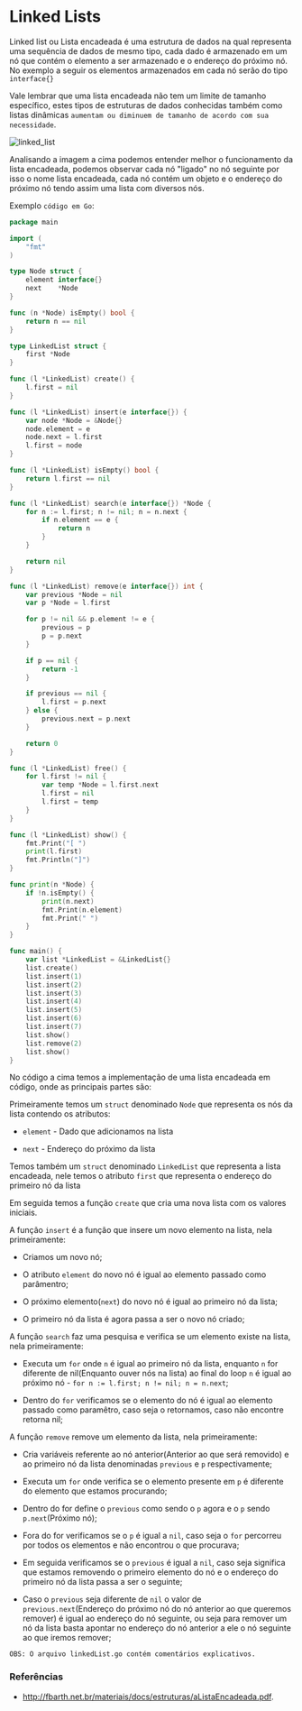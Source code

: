 # Linked Lists

Linked list ou Lista encadeada é uma estrutura de dados na qual representa uma sequência de dados de mesmo tipo, cada dado é armazenado em um nó que contém o elemento a ser armazenado e o endereço do próximo nó. No exemplo a seguir os elementos armazenados em cada nó serão do tipo `interface{}`

Vale lembrar que uma lista encadeada não tem um limite de tamanho específico, estes tipos de estruturas de dados conhecidas também como listas dinâmicas `aumentam ou diminuem de tamanho de acordo com sua necessidade`.

![linked_list](https://user-images.githubusercontent.com/48635609/102827421-4c225680-43c1-11eb-8f9d-67812d386563.gif)

Analisando a imagem a cima podemos entender melhor o funcionamento da lista encadeada, podemos observar cada nó "ligado" no nó seguinte por isso o nome lista encadeada, cada nó contém um objeto e o endereço do próximo nó tendo assim uma lista com diversos nós.

Exemplo `código em Go`:

```Go
package main

import (
	"fmt"
)

type Node struct {
	element interface{}
	next    *Node 
}

func (n *Node) isEmpty() bool {
	return n == nil
}

type LinkedList struct {
	first *Node
}

func (l *LinkedList) create() {
	l.first = nil
}

func (l *LinkedList) insert(e interface{}) {
	var node *Node = &Node{}
	node.element = e
	node.next = l.first
	l.first = node
}

func (l *LinkedList) isEmpty() bool {
	return l.first == nil
}

func (l *LinkedList) search(e interface{}) *Node {
	for n := l.first; n != nil; n = n.next {
		if n.element == e {
			return n
		}
	}

	return nil
}

func (l *LinkedList) remove(e interface{}) int {
	var previous *Node = nil
	var p *Node = l.first

	for p != nil && p.element != e {
		previous = p
		p = p.next
	}

	if p == nil {
		return -1
	}

	if previous == nil {
		l.first = p.next
	} else {
		previous.next = p.next
	}

	return 0
}

func (l *LinkedList) free() {
	for l.first != nil {
		var temp *Node = l.first.next
		l.first = nil
		l.first = temp
	}
}

func (l *LinkedList) show() {
	fmt.Print("[ ")
	print(l.first)
	fmt.Println("]")
}

func print(n *Node) {
	if !n.isEmpty() {
		print(n.next)
		fmt.Print(n.element)
		fmt.Print(" ")
	}
}

func main() {
	var list *LinkedList = &LinkedList{}
	list.create()
	list.insert(1)
	list.insert(2)
	list.insert(3)
	list.insert(4)
	list.insert(5)
	list.insert(6)
	list.insert(7)
	list.show()
	list.remove(2)
	list.show()
}
```

No código a cima temos a implementação de uma lista encadeada em código, onde as principais partes são:

Primeiramente temos um `struct` denominado `Node` que representa os nós da lista contendo os atributos:

- `element` - Dado que adicionamos na lista

- `next` - Endereço do próximo da lista

Temos também um `struct` denominado `LinkedList` que representa a lista encadeada, nele temos o atributo `first` que representa o endereço do primeiro nó da lista

Em seguida temos a função `create` que cria uma nova lista com os valores iniciais.

A função `insert` é a função que insere um novo elemento na lista, nela primeiramente:

- Criamos um novo nó;

- O atributo `element` do novo nó é igual ao elemento passado como parâmentro;

- O próximo elemento(`next`) do novo nó é igual ao primeiro nó da lista;

- O primeiro nó da lista é agora passa a ser o novo nó criado;

A função `search` faz uma pesquisa e verifica se um elemento existe na lista, nela primeiramente:

- Executa um `for` onde `n` é igual ao primeiro nó da lista, enquanto `n` for diferente de nil(Enquanto ouver nós na lista) ao final do loop `n` é igual ao próximo nó - `for n := l.first; n != nil; n = n.next`;

- Dentro do `for` verificamos se o elemento do nó é igual ao elemento passado como paramêtro, caso seja o retornamos, caso não encontre retorna nil;

A função `remove` remove um elemento da lista, nela primeiramente:

- Cria variáveis referente ao nó anterior(Anterior ao que será removido) e ao primeiro nó da lista denominadas `previous` e `p` respectivamente;

- Executa um `for` onde verifica se o elemento presente em `p` é diferente do elemento que estamos procurando;

- Dentro do for define o `previous` como sendo o `p` agora e o `p` sendo `p.next`(Próximo nó);

- Fora do for verificamos se o `p` é igual a `nil`, caso seja o `for` percorreu por todos os elementos e não encontrou o que procurava;

- Em seguida verificamos se o `previous` é igual a `nil`, caso seja significa que estamos removendo o primeiro elemento do nó e o endereço do primeiro nó da lista passa a ser o seguinte;

- Caso o `previous` seja diferente de `nil` o valor de `previous.next`(Endereço do próximo nó do nó anterior ao que queremos remover) é igual ao endereço do nó seguinte, ou seja para remover um nó da lista basta apontar no endereço do nó anterior a ele o nó seguinte ao que iremos remover;

`OBS: O arquivo linkedList.go contém comentários explicativos.`

### Referências

- http://fbarth.net.br/materiais/docs/estruturas/aListaEncadeada.pdf.
